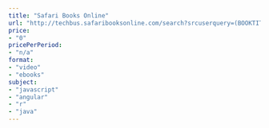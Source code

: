 ```yaml
---
title: "Safari Books Online"
url: "http://techbus.safaribooksonline.com/search?srcuserquery=(BOOKTITLE%20%22Learning%20Path%22)&sort=insertDate&order=desc"
price: 
- "0"
pricePerPeriod: 
- "n/a"
format: 
- "video"
- "ebooks"
subject: 
- "javascript"
- "angular"
- "r"
- "java"
---
```

